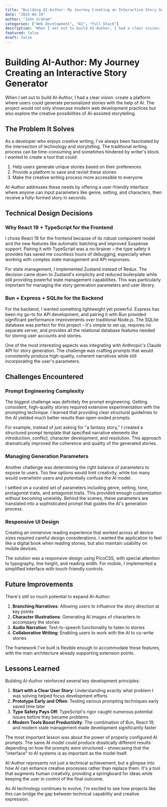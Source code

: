 ```yaml
---
title: "Building AI-Author: My Journey Creating an Interactive Story Generator"
date: "2025-04-19"
author: "John Graham"
categories: ["Web Development", "AI", "Full Stack"]
description: "When I set out to build AI-Author, I had a clear vision: create a platform where users could generate personalized stories with the help of AI. The project would not only showcase modern web development practices but also explore the creative possibilities of AI-assisted storytelling."
featured: false
draft: false
---
```


# Building AI-Author: My Journey Creating an Interactive Story Generator

When I set out to build AI-Author, I had a clear vision: create a platform where users could generate personalized stories with the help of AI. The project would not only showcase modern web development practices but also explore the creative possibilities of AI-assisted storytelling.

## The Problem It Solves

As a developer who enjoys creative writing, I've always been fascinated by the intersection of technology and storytelling. The traditional writing process can be time-consuming and sometimes hindered by writer's block. I wanted to create a tool that could:

1. Help users generate unique stories based on their preferences
2. Provide a platform to save and revisit these stories
3. Make the creative writing process more accessible to everyone

AI-Author addresses these needs by offering a user-friendly interface where anyone can input parameters like genre, setting, and characters, then receive a fully-formed story in seconds.

## Technical Design Decisions

### Why React 19 + TypeScript for the Frontend

I chose React 19 for the frontend because of its robust component model and the new features like automatic batching and improved Suspense support. Pairing it with TypeScript was a no-brainer – the type safety it provides has saved me countless hours of debugging, especially when working with complex state management and API responses.

For state management, I implemented Zustand instead of Redux. The decision came down to Zustand's simplicity and reduced boilerplate while still providing powerful state management capabilities. This was particularly important for managing the story generation parameters and user library.

### Bun + Express + SQLite for the Backend

For the backend, I wanted something lightweight yet powerful. Express has been my go-to for API development, and pairing it with Bun provided significant performance improvements over traditional Node.js. The SQLite database was perfect for this project – it's simple to set up, requires no separate server, and provides all the relational database features needed for storing user accounts and stories.

One of the most interesting aspects was integrating with Anthropic's Claude API for story generation. The challenge was crafting prompts that would consistently produce high-quality, coherent narratives while still incorporating the user's parameters.

## Challenges Encountered

### Prompt Engineering Complexity

The biggest challenge was definitely the prompt engineering. Getting consistent, high-quality stories required extensive experimentation with the prompting technique. I learned that providing clear structural guidelines to the AI yielded much better results than open-ended prompts.

For example, instead of just asking for "a fantasy story," I created a structured prompt template that specified narrative elements like introduction, conflict, character development, and resolution. This approach dramatically improved the coherence and quality of the generated stories.

### Managing Generation Parameters

Another challenge was determining the right balance of parameters to expose to users. Too few options would limit creativity, while too many would overwhelm users and potentially confuse the AI model.

I settled on a curated set of parameters including genre, setting, tone, protagonist traits, and antagonist traits. This provided enough customization without becoming unwieldy. Behind the scenes, these parameters are translated into a sophisticated prompt that guides the AI's generation process.

### Responsive UI Design

Creating an immersive reading experience that worked across all device sizes required careful design considerations. I wanted the application to feel like a digital book when reading stories, but also maintain usability on mobile devices.

The solution was a responsive design using PicoCSS, with special attention to typography, line height, and reading width. For mobile, I implemented a simplified interface with touch-friendly controls.

## Future Improvements

There's still so much potential to expand AI-Author:

1. **Branching Narratives**: Allowing users to influence the story direction at key points
2. **Character Illustrations**: Generating AI images of characters to accompany the stories
3. **Audio Narration**: Text-to-speech functionality to listen to stories
4. **Collaborative Writing**: Enabling users to work with the AI to co-write stories

The framework I've built is flexible enough to accommodate these features, with the main architecture already supporting extension points.

## Lessons Learned

Building AI-Author reinforced several key development principles:

1. **Start with a Clear User Story**: Understanding exactly what problem I was solving helped focus development efforts
2. **Prototype Early and Often**: Testing various prompting techniques early saved time later
3. **Type Safety Pays Off**: TypeScript's rigor caught numerous potential issues before they became problems
4. **Modern Tools Boost Productivity**: The combination of Bun, React 19, and modern state management made development significantly faster

The most important lesson was about the power of properly configured AI prompts. The same AI model could produce drastically different results depending on how the prompts were structured – showcasing that the "interface" to AI systems is as important as the model itself.

AI-Author represents not just a technical achievement, but a glimpse into how AI can enhance creative processes rather than replace them. It's a tool that augments human creativity, providing a springboard for ideas while keeping the user in control of the final outcome.

As AI technology continues to evolve, I'm excited to see how projects like this can bridge the gap between technical capability and creative expression.